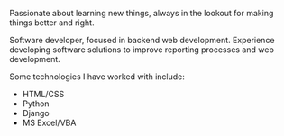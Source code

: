 Passionate about learning new things, always in the lookout for making things better and right.

Software developer, focused in backend web development. Experience developing software solutions to improve reporting processes and web development.

Some technologies I have worked with include:
- HTML/CSS
- Python
- Django
- MS Excel/VBA

